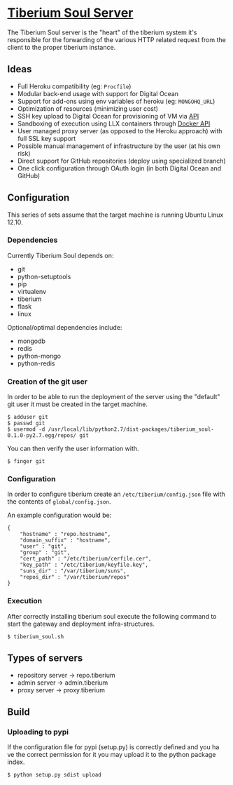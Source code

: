 # [Tiberium Soul Server](http://tiberiumapp.com)
The Tiberium Soul server is the "heart" of the tiberium system it's responsible for the forwarding of the various
HTTP related request from the client to the proper tiberium instance. 

## Ideas

* Full Heroku compatibility (eg: `Procfile`)
* Modular back-end usage with support for Digital Ocean
* Support for add-ons using env variables of heroku (eg: `MONGOHQ_URL`)
* Optimization of resources (minimizing user cost)
* SSH key upload to Digital Ocean for provisioning of VM via [API](https://developers.digitalocean.com/)
* Sandboxing of execution using LLX containers through [Docker API](https://docs.docker.com/reference/api/docker_remote_api)
* User managed proxy server (as opposed to the Heroku approach) with full SSL key support
* Possible manual management of infrastructure by the user (at his own risk)
* Direct support for GitHub repositories (deploy using specialized branch)
* One click configuration through OAuth login (in both Digital Ocean and GitHub)

## Configuration

This series of sets assume that the target machine is running Ubuntu Linux 12.10.

### Dependencies

Currently Tiberium Soul depends on:

* git
* python-setuptools
* pip
* virtualenv
* tiberium
* flask
* linux

Optional/optimal dependencies include:

* mongodb
* redis
* python-mongo
* python-redis

### Creation of the git user

In order to be able to run the deployment of the server using the "default" git user it
must be created in the target machine.

	$ adduser git
	$ passwd git
	$ usermod -d /usr/local/lib/python2.7/dist-packages/tiberium_soul-0.1.0-py2.7.egg/repos/ git

You can then verify the user information with.

	$ finger git
	
### Configuration

In order to configure tiberium create an `/etc/tiberium/config.json` file with the contents
of `global/config.json`.

An example configuration would be:

	{
	    "hostname" : "repo.hostname",
	    "domain_suffix" : "hostname",
    	"user" : "git",
    	"group" : "git",
    	"cert_path" : "/etc/tiberium/cerfile.cer",
    	"key_path" : "/etc/tiberium/keyfile.key",
    	"suns_dir" : "/var/tiberium/suns",
    	"repos_dir" : "/var/tiberium/repos"
	}

### Execution

After correctly installing tiberium soul execute the following command to start the gateway
and deployment infra-structures.

	$ tiberium_soul.sh

## Types of servers

* repository server -> repo.tiberium
* admin server -> admin.tiberium
* proxy server -> proxy.tiberium

## Build

### Uploading to pypi

If the configuration file for pypi (setup.py) is correctly defined and you ha ve the correct
permission for it you may upload it to the python package index.

	$ python setup.py sdist upload
